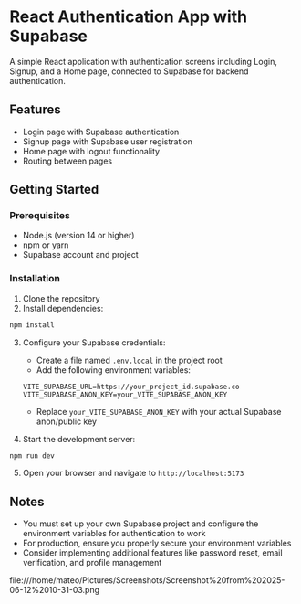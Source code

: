 # React Authentication App with Supabase

A simple React application with authentication screens including Login, Signup, and a Home page, connected to Supabase for backend authentication.

## Features

- Login page with Supabase authentication
- Signup page with Supabase user registration
- Home page with logout functionality
- Routing between pages

## Getting Started

### Prerequisites

- Node.js (version 14 or higher)
- npm or yarn
- Supabase account and project

### Installation

1. Clone the repository
2. Install dependencies:

```bash
npm install
```

3. Configure your Supabase credentials:
   - Create a file named `.env.local` in the project root
   - Add the following environment variables:
   ```
   VITE_SUPABASE_URL=https://your_project_id.supabase.co
   VITE_SUPABASE_ANON_KEY=your_VITE_SUPABASE_ANON_KEY
   ```
   - Replace `your_VITE_SUPABASE_ANON_KEY` with your actual Supabase anon/public key

4. Start the development server:

```bash
npm run dev
```

5. Open your browser and navigate to `http://localhost:5173`

## Notes

- You must set up your own Supabase project and configure the environment variables for authentication to work
- For production, ensure you properly secure your environment variables
- Consider implementing additional features like password reset, email verification, and profile management


file:///home/mateo/Pictures/Screenshots/Screenshot%20from%202025-06-12%2010-31-03.png


